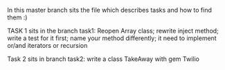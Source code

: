 In this master branch sits the file which describes tasks and how to find them :)

TASK 1 sits in the branch task1:
Reopen Array class; 
rewrite inject method; 
write a test for it first; 
name your method differently; 
it need to implement or/and iterators or recursion


Task 2 sits in branch task2:
write a class TakeAway with gem Twilio
